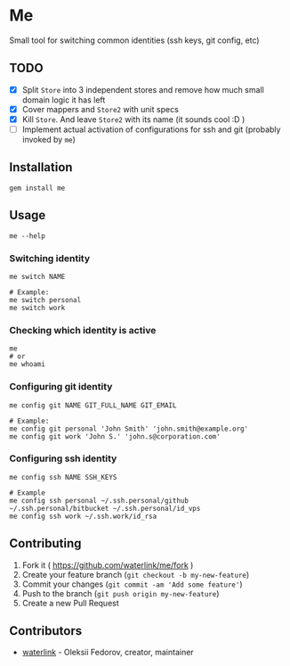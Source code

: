 # Me

Small tool for switching common identities (ssh keys, git config, etc)

## TODO

- [x] Split `Store` into 3 independent stores and remove how much small domain logic it has left
- [x] Cover mappers and `Store2` with unit specs
- [x] Kill `Store`. And leave `Store2` with its name (it sounds cool :D )
- [ ] Implement actual activation of configurations for ssh and git (probably invoked by `me`)

## Installation

```
gem install me
```

## Usage

```
me --help
```

### Switching identity

```
me switch NAME

# Example:
me switch personal
me switch work
```

### Checking which identity is active

```
me
# or
me whoami
```

### Configuring git identity

```
me config git NAME GIT_FULL_NAME GIT_EMAIL

# Example:
me config git personal 'John Smith' 'john.smith@example.org'
me config git work 'John S.' 'john.s@corporation.com'
```

### Configuring ssh identity

```
me config ssh NAME SSH_KEYS

# Example
me config ssh personal ~/.ssh.personal/github ~/.ssh.personal/bitbucket ~/.ssh.personal/id_vps
me config ssh work ~/.ssh.work/id_rsa
```

## Contributing

1. Fork it ( https://github.com/waterlink/me/fork )
2. Create your feature branch (`git checkout -b my-new-feature`)
3. Commit your changes (`git commit -am 'Add some feature'`)
4. Push to the branch (`git push origin my-new-feature`)
5. Create a new Pull Request

## Contributors

- [waterlink](https://github.com/waterlink) - Oleksii Fedorov, creator, maintainer
